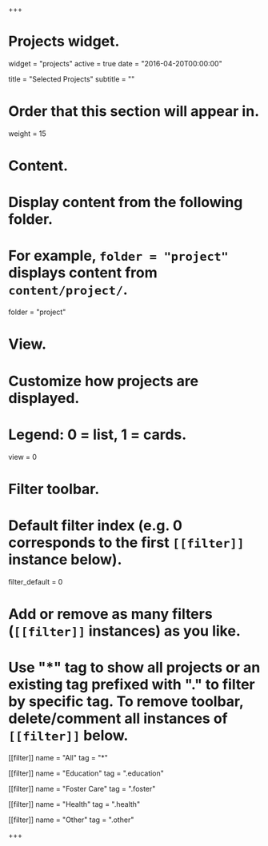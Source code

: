 +++
# Projects widget.
widget = "projects"
active = true
date = "2016-04-20T00:00:00"

title = "Selected Projects"
subtitle = ""


# Order that this section will appear in.
weight = 15

# Content.
# Display content from the following folder.
# For example, `folder = "project"` displays content from `content/project/`.
folder = "project"

# View.
# Customize how projects are displayed.
# Legend: 0 = list, 1 = cards.
view = 0

# Filter toolbar.
# Default filter index (e.g. 0 corresponds to the first `[[filter]]` instance below).
filter_default = 0

# Add or remove as many filters (`[[filter]]` instances) as you like.
# Use "*" tag to show all projects or an existing tag prefixed with "." to filter by specific tag. To remove toolbar, delete/comment all instances of `[[filter]]` below.

[[filter]]
  name = "All"
  tag = "*"

[[filter]]
  name = "Education"
  tag = ".education"

[[filter]]
  name = "Foster Care"
  tag = ".foster"

[[filter]]
  name = "Health"
  tag = ".health"

[[filter]]
  name = "Other"
  tag = ".other"

  
+++

